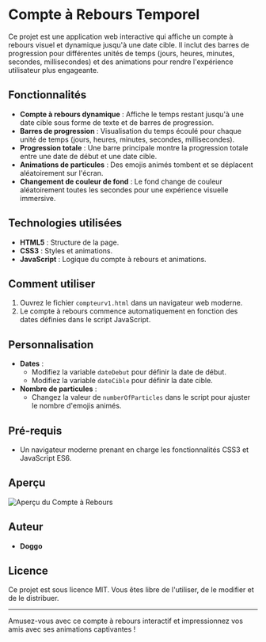 # Compte à Rebours Temporel

Ce projet est une application web interactive qui affiche un compte à rebours visuel et dynamique jusqu'à une date cible. Il inclut des barres de progression pour différentes unités de temps (jours, heures, minutes, secondes, millisecondes) et des animations pour rendre l'expérience utilisateur plus engageante.

## Fonctionnalités

- **Compte à rebours dynamique** : Affiche le temps restant jusqu'à une date cible sous forme de texte et de barres de progression.
- **Barres de progression** : Visualisation du temps écoulé pour chaque unité de temps (jours, heures, minutes, secondes, millisecondes).
- **Progression totale** : Une barre principale montre la progression totale entre une date de début et une date cible.
- **Animations de particules** : Des emojis animés tombent et se déplacent aléatoirement sur l'écran.
- **Changement de couleur de fond** : Le fond change de couleur aléatoirement toutes les secondes pour une expérience visuelle immersive.

## Technologies utilisées

- **HTML5** : Structure de la page.
- **CSS3** : Styles et animations.
- **JavaScript** : Logique du compte à rebours et animations.

## Comment utiliser

1. Ouvrez le fichier `compteurv1.html` dans un navigateur web moderne.
2. Le compte à rebours commence automatiquement en fonction des dates définies dans le script JavaScript.

## Personnalisation

- **Dates** :
  - Modifiez la variable `dateDebut` pour définir la date de début.
  - Modifiez la variable `dateCible` pour définir la date cible.
- **Nombre de particules** :
  - Changez la valeur de `numberOfParticles` dans le script pour ajuster le nombre d'emojis animés.

## Pré-requis

- Un navigateur moderne prenant en charge les fonctionnalités CSS3 et JavaScript ES6.

## Aperçu

![Aperçu du Compte à Rebours](https://i.ibb.co/hxchh7kw/image.png)

## Auteur

- **Doggo**

## Licence

Ce projet est sous licence MIT. Vous êtes libre de l'utiliser, de le modifier et de le distribuer.

---

Amusez-vous avec ce compte à rebours interactif et impressionnez vos amis avec ses animations captivantes !